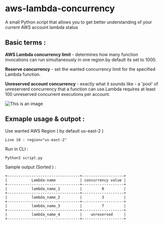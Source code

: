 # aws-lambda-concurrency
A small Python script that allows you to get better understanding of your current AWS account lambda status

## Basic terms :

**AWS Lambda concurrency limit** - determines how many function invocations can run simultaneously in one region.by default its set to 1000.

**Reserve concurrency** - set the wanted concurrency limit for the specified Lambda function.

**Unreserved account concurrency** - exactly what it sounds like - a 'pool' of unreserverd concurrency that a function can use.Lambda requires at least 100 unreserved concurrent executions per account.

![This is an image](https://i.ibb.co/rwVRxYb/Screen-Shot-2021-09-20-at-10-41-03.png)


## Exmaple usage & outpot :
Use wanted AWS Region ( by default us-east-2 )
```
Line 10 : region="us-east-2"
```

Run in CLI :
```
Python3 script.py
```
Sample output (Sorted ) : 
```
+---------------------------------+-------------------+
|           Lambda-name           | concurrency value |
+---------------------------------+-------------------+
|           lambda_name_1         |         0         |
+---------------------------------+-------------------+
|           lambda_name_2         |         3         |
+---------------------------------+-------------------+
|           lambda_name_3         |         7         |  
+---------------------------------+-------------------+
|           lambda_name_4         |    unreserved     |
+---------------------------------+-------------------+
```
